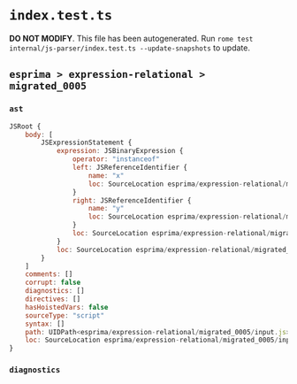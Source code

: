 # `index.test.ts`

**DO NOT MODIFY**. This file has been autogenerated. Run `rome test internal/js-parser/index.test.ts --update-snapshots` to update.

## `esprima > expression-relational > migrated_0005`

### `ast`

```javascript
JSRoot {
	body: [
		JSExpressionStatement {
			expression: JSBinaryExpression {
				operator: "instanceof"
				left: JSReferenceIdentifier {
					name: "x"
					loc: SourceLocation esprima/expression-relational/migrated_0005/input.js 1:0-1:1 (x)
				}
				right: JSReferenceIdentifier {
					name: "y"
					loc: SourceLocation esprima/expression-relational/migrated_0005/input.js 1:13-1:14 (y)
				}
				loc: SourceLocation esprima/expression-relational/migrated_0005/input.js 1:0-1:14
			}
			loc: SourceLocation esprima/expression-relational/migrated_0005/input.js 1:0-1:14
		}
	]
	comments: []
	corrupt: false
	diagnostics: []
	directives: []
	hasHoistedVars: false
	sourceType: "script"
	syntax: []
	path: UIDPath<esprima/expression-relational/migrated_0005/input.js>
	loc: SourceLocation esprima/expression-relational/migrated_0005/input.js 1:0-2:0
}
```

### `diagnostics`

```

```
